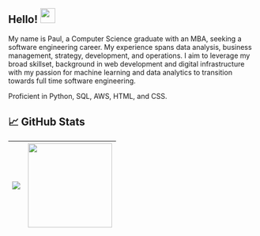 ## Hello! <img src="https://www.ptd3v.dev/wp-content/uploads/wave.gif" width="30px" height="30px" />
My name is Paul, a Computer Science graduate with an MBA, seeking a software engineering career. My experience spans data analysis, business management, strategy, development, and operations. I aim to leverage my broad skillset, background in web development and digital infrastructure with my passion for machine learning and data analytics to transition towards full time software engineering.

Proficient in Python, SQL, AWS, HTML, and CSS.

## &#x1f4c8; GitHub Stats
| <img align="center" src="https://github-readme-stats.vercel.app/api?username=ptd3v&show_icons=true&hide=prs&rank_icon=github&hide_border=true"> | <img align="center" height="170px" src="https://github-readme-stats.vercel.app/api/top-langs/?username=ptd3v&layout=compact&size_weight=0.5&count_weight=0.5&hide_border=true" /> |
| ------------- | ------------- |
